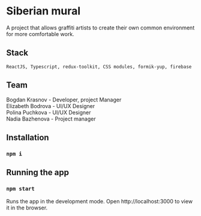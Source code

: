 # Siberian mural

A project that allows graffiti artists to create their own common environment for more comfortable work.

## Stack
``ReactJS, Typescript, redux-toolkit, CSS modules, formik-yup, firebase``

## Team
Bogdan Krasnov - Developer, project Manager  
Elizabeth Bodrova - UI/UX Designer  
Polina Puchkova - UI/UX Designer  
Nadia Bazhenova - Project manager  

## Installation
### ``npm i``

## Running the app
### ``npm start``
Runs the app in the development mode.
Open http://localhost:3000 to view it in the browser.
